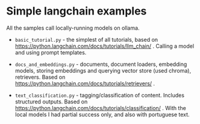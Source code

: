 # Simple langchain examples

All the samples call locally-running models on ollama.

- `basic_tutorial.py` - the simplest of all tutorials, based on https://python.langchain.com/docs/tutorials/llm_chain/ . Calling a model and using prompt templates.

- `docs_and_embeddings.py` - documents, document loaders, embedding models, storing embeddings and querying vector store (used chroma), retrievers. Based on https://python.langchain.com/docs/tutorials/retrievers/ .

- `text_classification.py` - tagging/classification of content. Includes structured outputs. Based on https://python.langchain.com/docs/tutorials/classification/ . With the local models I had partial success only, and also with portuguese text.